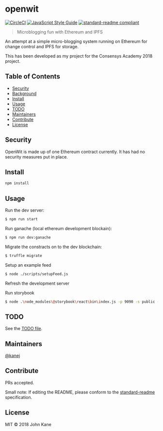 # openwit

[![CircleCI](https://circleci.com/gh/kanej/openwit.svg?style=svg&circle-token=83c03cba6469010356c56bed2d1d182db3548996)](https://circleci.com/gh/kanej/openwit)
[![JavaScript Style Guide](https://img.shields.io/badge/code_style-standard-brightgreen.svg?style=flat-square)](https://standardjs.com)
[![standard-readme compliant](https://img.shields.io/badge/standard--readme-OK-green.svg?style=flat-square)](https://github.com/RichardLitt/standard-readme)

> Microblogging fun with Ethereum and IPFS

An attempt at a simple micro-blogging system running on Ethereum for change control and IPFS for storage.

This has been developed as my project for the Consensys Academy 2018 project.

## Table of Contents

- [Security](#security)
- [Background](#background)
- [Install](#install)
- [Usage](#usage)
- [TODO](#todo)
- [Maintainers](#maintainers)
- [Contribute](#contribute)
- [License](#license)

## Security

OpenWit is made up of one Ethereum contract currently. It has had no security measures put in place.

## Install


```bash
npm install
```

Usage
-----

Run the dev server:

```bash
$ npm run start
```

Run ganache (local ethereum development blockain):

```bash
$ npm run dev:ganache
```

Migrate the constracts on to the dev blockchain:

```bash
$ truffle migrate
```

Setup an example feed

```bash
$ node ./scripts/setupFeed.js
```

Refresh the development server

Run storybook

```bash
$ node .\node_modules\@storybook\react\bin\index.js -p 9090 -s public -c .\.storybook
```

## TODO

See the [TODO file](./todo.md).

## Maintainers

[@kanej](https://github.com/kanej)

## Contribute

PRs accepted.

Small note: If editing the README, please conform to the [standard-readme](https://github.com/RichardLitt/standard-readme) specification.

## License

MIT © 2018 John Kane
